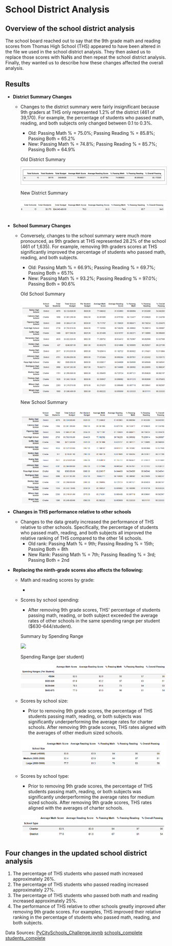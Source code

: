 # **School District Analysis**

## **Overview of the school district analysis**

The school board reached out to say that the 9th grade math and reading scores from Thomas High School (THS) appeared to have been altered in the file we used in the school district analysis. They then asked us to replace those scores with NaNs and then repeat the school district analysis. Finally, they wanted us to describe how these changes affected the overall analysis.

## **Results**

- **District Summary Changes**
  - Changes to the district summary were fairly insignificant because 9th graders at THS only represented 1.2% of the district (461 of 39,170). For example, the percentage of students who passed math, reading, and both subjects only changed between 0.1 to 0.3%.
    - Old: Passing Math % = 75.0%; Passing Reading % = 85.8%; Passing Both = 65.2%
    - New: Passing Math % = 74.8%; Passing Reading % = 85.7%; Passing Both = 64.9%
    
    Old District Summary
    
    ![](Screenshots/Challenge%234_oldDistrictSummary.png)
    
    New District Summary
    
    ![](Screenshots/Challenge%234_newDistrictSummary.png)
    
  
- **School Summary Changes**
  - Conversely, changes to the school summary were much more pronounced, as 9th graders at THS represented 28.2% of the school (461 of 1,635). For example, removing 9th graders scores at THS significantly improved the percentage of students who passed math, reading, and both subjects. 
    - Old: Passing Math % = 66.9%; Passing Reading % = 69.7%; Passing Both = 65.1%
    - New: Passing Math % = 93.2%; Passing Reading % = 97.0%; Passing Both = 90.6%
    
    Old School Summary
    
    ![](Screenshots/SchoolSummary_old.png)
    
    New School Summary
    
    ![](Screenshots/SchoolSummary_new.png)
    
- **Changes in THS performance relative to other schools**
  - Changes to the data greatly increased the performance of THS relative to other schools. Specifically, the percentage of students who passed math, reading, and both subjects all improved the relative ranking of THS compared to the other 14 schools. 
    - Old rank: Passing Math % = 9th; Passing Reading % = 15th; Passing Both = 8th
    - New Rank: Passing Math % = 7th; Passing Reading % = 3rd; Passing Both = 2nd
    
- **Replacing the ninth-grade scores also affects the following:**

  - Math and reading scores by grade: 
  
    -
  
  - Scores by school spending: 
  
    -  After removing 9th grade scores, THS' percentage of students passing math, reading, or both subject exceeded the average rates of other schools in the same spending range per student ($630-644/student).
    
    Summary by Spending Range
    
    ![](BySpending.png)
    
    Spending Range (per student)
    
    ![](Screenshots/SpendingRangePerStudent.png)
  
  - Scores by school size: 
    - Prior to removing 9th grade scores, the percentage of THS students passing math, reading, or both subjects was significantly underperforming the average rates for charter schools. After removing 9th grade scores, THS rates aligned with the averages of other medium sized schools.
    
    ![](Screenshots/SchoolSize_Summary.png)
  
  - Scores by school type:
    - Prior to removing 9th grade scores, the percentage of THS students passing math, reading, or both subjects was significantly underperforming the average rates for medium sized schools. After removing 9th grade scores, THS rates aligned with the averages of charter schools.
    
    ![](Screenshots/SchoolType.png)

## **Four changes in the updated school district analysis**
1. The percentage of THS students who passed math increased approximately 26%.
2. The percentage of THS students who passed reading increased approximately 27%.
3. The percentage of THS students who passed both math and reading increased approximately 25%.
4. The performance of THS relative to other schools greatly improved after removing 9th grade scores. For examples, THS improved their relative ranking in the percentage of students who passed math, reading, and both subjects. 

Data Sources:
[PyCitySchools_Challenge.ipynb](PyCitySchools_Challenge.ipynb)
[schools_complete](schools_complete.csv)
[students_complete](students_complete.csv)


